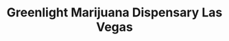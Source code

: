 ---
title: "Greenlight Marijuana Dispensary Las Vegas"
url: /las-vegas/greenlight-marijuana-dispensary-las-vegas/
shop: Hanf
---